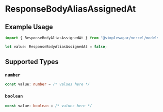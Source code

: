 # ResponseBodyAliasAssignedAt

## Example Usage

```typescript
import { ResponseBodyAliasAssignedAt } from "@simplesagar/vercel/models/getdeploymentop.js";

let value: ResponseBodyAliasAssignedAt = false;
```

## Supported Types

### `number`

```typescript
const value: number = /* values here */
```

### `boolean`

```typescript
const value: boolean = /* values here */
```

